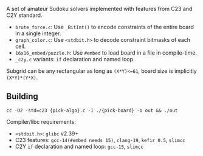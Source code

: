A set of amateur Sudoku solvers implemented with features from C23 and C2Y standard.
 - `brute_force.c`: Use `_BitInt()` to encode constraints of the entire board in a single integer.
 - `graph_color.c`: Use `<stdbit.h>` to decode constraint bitmasks of each cell.
 - `16x16_embed/puzzle.h`: Use `#embed` to load board in a file in compile-time.
 - `_c2y.c` variants: `if` declaration and named loop.

Subgrid can be any rectangular as long as `(X*Y)<=61`, board size is implicitly `(X*Y)*(Y*X)`.

## Building

`cc -O2 -std=c23 {pick-algo}.c -I ./{pick-board} -o out && ./out`

Compiler/libc requirements:
 - `<stdbit.h>`: `glibc` v2.39+
 - C23 features: `gcc-14(#embed needs 15)`, `clang-19`, `kefir 0.5`, `slimcc`
 - C2Y `if` declaration and named loop: `gcc-15`, `slimcc`
